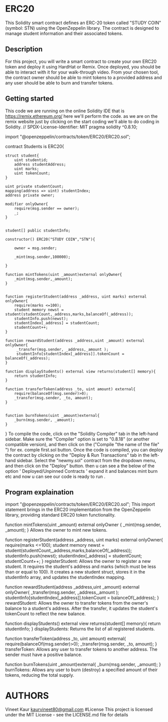 # ERC20
This Solidity smart contract defines an ERC-20 token called "STUDY COIN" (symbol: STN) using the OpenZeppelin library. The contract is designed to manage student information and their associated tokens.
## Description
For this project, you will write a smart contract to create your own ERC20 token and deploy it using HardHat or Remix. Once deployed, you should be able to interact with it for your walk-through video. From your chosen tool, the contract owner should be able to mint tokens to a provided address and any user should be able to burn and transfer tokens.
## Getting started
This code we are running on the online Solidity IDE that is https://remix.ethereum.org/ here we'll perform the code. as we are on the remix website just by clicking on the start coding we'll able to do coding in Solidity.
// SPDX-License-Identifier: MIT
pragma solidity ^0.8.10;


import "@openzeppelin/contracts/token/ERC20/ERC20.sol";

contract Students is ERC20{

    struct student{
        uint studentid;
        address studentAddress;
        uint marks;
        uint tokenCount;
    }

    uint private studentCount;
    mapping(address => uint) studentIndex;
    address private owner;

    modifier onlyOwner{
        require(msg.sender == owner);
        _;
    }


    student[] public studentInfo;

    constructor() ERC20("STUDY COIN","STN"){

        owner = msg.sender;

        _mint(msg.sender,100000);

    }

    function mintTokens(uint _amount)external onlyOwner{
        _mint(msg.sender,_amount);
    }


    function registerStudent(address _address, uint marks) external onlyOwner{
        require(marks <=100);
        student memory newst = student(studentCount,_address,marks,balanceOf(_address));
        studentInfo.push(newst);
        studentIndex[_address] = studentCount;
        studentCount++;
    }

    function rewardStudent(address _address,uint _amount) external onlyOwner{
         _transfer(msg.sender, _address,_amount );
         studentInfo[studentIndex[_address]].tokenCount = balanceOf(_address);
    }

    function displayStudents() external view returns(student[] memory){
        return studentInfo;
    }

    function transferToken(address _to, uint amount) external{
        require(balanceOf(msg.sender)>0);
        _transfer(msg.sender, _to, amount);
    }


    function burnTokens(uint _amount)external{
        _burn(msg.sender, _amount);
    }
}
To compile the code, click on the "Solidity Compiler" tab in the left-hand sidebar. Make sure the "Compiler" option is set to "0.8.18" (or another compatible version), and then click on the ("Compile "the name of the file" ") for ex. comple first.sol button. Once the code is compiled, you can deploy the contract by clicking on the "Deploy & Run Transactions" tab in the left-hand sidebar. Select the "newmy.sol" contract from the dropdown menu, and then click on the "Deploy" button. then u can see a the below of the option ' Deployed/Unpinned Contracts ' expand it and balances mint burn etc and now u can see our code is ready to run .
## Program explaination
import "@openzeppelin/contracts/token/ERC20/ERC20.sol"; This import statement brings in the ERC20 implementation from the OpenZeppelin library, providing standard ERC20 token functionality.

function mintTokens(uint _amount) external onlyOwner {
    _mint(msg.sender, _amount);
}
Allows the owner to mint new tokens.

function registerStudent(address _address, uint marks) external onlyOwner{
        require(marks <=100);
        student memory newst = student(studentCount,_address,marks,balanceOf(_address));
        studentInfo.push(newst);
        studentIndex[_address] = studentCount;
        studentCount++;
    }
registerStudent: Allows the owner to register a new student. It requires the student's address and marks (which must be less than or equal to 100). It creates a new student struct, stores it in the studentInfo array, and updates the studentIndex mapping.

function rewardStudent(address _address,uint _amount) external onlyOwner{
         _transfer(msg.sender, _address,_amount );
         studentInfo[studentIndex[_address]].tokenCount = balanceOf(_address);
    }
rewardStudent: Allows the owner to transfer tokens from the owner's balance to a student's address. After the transfer, it updates the student's tokenCount to reflect the new balance.

function displayStudents() external view returns(student[] memory){
        return studentInfo;
    }
displayStudents: Returns the list of all registered students.

function transferToken(address _to, uint amount) external{
       require(balanceOf(msg.sender)>0);
       _transfer(msg.sender, _to, amount);
   }
transferToken: Allows any user to transfer tokens to another address. The sender must have a positive balance.

function burnTokens(uint _amount)external{
        _burn(msg.sender, _amount);
    }
burnTokens: Allows any user to burn (destroy) a specified amount of their tokens, reducing the total supply.
# AUTHORS
Vineet Kaur
kaurvineet80@gmail.com
#License
This project is licensed under the MIT License - see the LICENSE.md file for details
